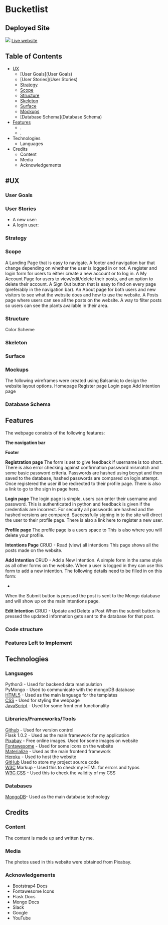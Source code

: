 # Bucketlist

## Deployed Site
![](assets/screenshots/website.gif)
[Live website](https://kimkesdev.github.io/YogaCity/.)

## Table of Contents
* [UX](UX)
  * [User Goals](User Goals)
  * [User Stories](User Stories)
  * [Strategy](Strategy)
  * [Scope](Scope)
  * [Structure](Structure)
  * [Skeleton](Skeleton)
  * [Surface](Surface)
  * [Mockups](Mockups)
  * [Database Schema](Database Schema)
* [Features](Features)
  * .
  * .
* Technologies
  * Languages
* Credits
  * Content
  * Media
  * Acknowledgements

## #UX

### User Goals

### User Stories
* A new user:
* A login user:


### Strategy

### Scope
A Landing Page that is easy to navigate.
A footer and navigation bar that change depending on whether the user is logged in or not.
A register and login form for users to either create a new account or to log in.
A My Account Page for users to view/edit/delete their posts, and an option to delete their account.
A Sign Out button that is easy to find on every page (preferably in the navigation bar).
An About page for both users and new visitors to see what the website does and how to use the website.
A Posts page where users can see all the posts on the website.
A way to filter posts so users can see the plants available in their area.

### Structure
Color Scheme

### Skeleton

### Surface

### Mockups
The following wireframes were created using Balsamiq to design the website layout options.
Homepage
Register page
Login page
Add intention page

### Database Schema

## Features
The webpage consists of the following features:

__The navigation bar__

__Footer__

__Registration page__
The form is set to give feedback if username is too short. There is also error checking against confirmation password mismatch and some basic password criteria. Passwords are hashed using bcrypt and then saved to the database, hashed passwords are compared on login attempt. Once registered the user ill be redirected to their profile page. There is also a link to go to the sign in page here.

__Login page__
The login page is simple, users can enter their username and password. This is authenticated in python and feedback is given if the credentials are incorrect. For security all passwords are hashed and the hashed versions are compared. Successfully signing in to the site will direct the user to their profile page. There is also a link here to register a new user.

__Profile page__
The profile page is a users space to 
This is also where you will delete your profile.

__Intentions Page__
CRUD - Read (view) all intentions
This page shows all the posts made on the website.

__Add Intention__
CRUD - Add a New Intention.
A simple form in the same style as all other forms on the website. When a user is logged in they can use this form to add a new intention. The following details need to be filled in on this form:
<ul>
  <li>
</ul>
When the Submit button is pressed the post is sent to the Mongo database and will show up on the main intentions page.

__Edit Intention__
CRUD - Update and Delete a Post
When the submit button is pressed the updated information gets sent to the database for that post.

### Code structure

### Features Left to Implement

## Technologies

### Languages
Python3 - Used for backend data manipulation <br>
PyMongo - Used to communicate with the mongoDB database <br>
[HTML5](https://en.wikipedia.org/wiki/HTML5) - Used as the main language for the templates <br>
[CSS](https://en.wikipedia.org/wiki/Cascading_Style_Sheets) - Used for styling the webpage <br>
[JavaScript](https://en.wikipedia.org/wiki/JavaScript) - Used for some front end functionality

### Libraries/Frameworks/Tools
[Github](https://github.com/) - Used for version control <br>
Flask 1.0.2 - Used as the main framework for my application <br>
[Pixabay](https://pixabay.com/) - Free online images. Used for some images on website <br>
[Fontawesome](https://fontawesome.com/) - Used for some icons on the website <br>
[Materialize](https://materializecss.com/) - Used as the main frontend framework <br>
[Heroku](https://heroku.com/) - Used to host the website <br>
[GitHub](https://github.com/) Used to store my project source code <br>
[W3C](https://validator.w3.org/) Markup - Used this to check my HTML for errors and typos <br>
[W3C CSS](https://jigsaw.w3.org/css-validator/) - Used this to check the validity of my CSS

### Databases
[MongoDB](https://www.mongodb.com/)- Used as the main database technology

## Credits

### Content
The content is made up and written by me.

### Media
The photos used in this website were obtained from Pixabay.

### Acknowledgements
<ul>
  <li>Bootstrap4 Docs
  <li>Fontawesome Icons
  <li>Flask Docs
  <li>Mongo Docs
  <li>Slack
  <li>Google
  <li>YouTube
</ul>
